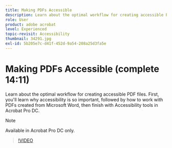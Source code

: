 ```yaml
---
title: Making PDFs Accessible
description: Learn about the optimal workflow for creating accessible PDF files
role: User
product: adobe acrobat
level: Experienced
topic-revisit: Accessibility
thumbnail: 34291.jpg
exl-id: 5b205e7c-d41f-452d-9a54-208a25d3fa5e
---
```

# Making PDFs Accessible (complete 14:11)

Learn about the optimal workflow for creating accessible PDF files. First, you'll learn why accessibility is so important, followed by how to work with PDFs created from Microsoft Word, then finish with Accessibility tools in Acrobat Pro DC.

>[!NOTE]
>
>Available in Acrobat Pro DC only.

>[!VIDEO](https://video.tv.adobe.com/v/34291)
